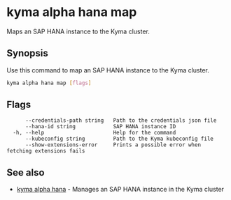 # kyma alpha hana map

Maps an SAP HANA instance to the Kyma cluster.

## Synopsis

Use this command to map an SAP HANA instance to the Kyma cluster.

```bash
kyma alpha hana map [flags]
```

## Flags

```text
      --credentials-path string   Path to the credentials json file
      --hana-id string            SAP HANA instance ID
  -h, --help                      Help for the command
      --kubeconfig string         Path to the Kyma kubeconfig file
      --show-extensions-error     Prints a possible error when fetching extensions fails
```

## See also

* [kyma alpha hana](kyma_alpha_hana.md) - Manages an SAP HANA instance in the Kyma cluster
